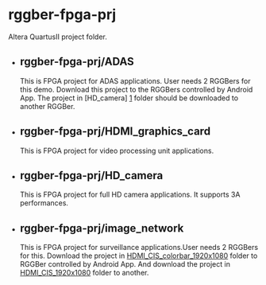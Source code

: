 # rggber-fpga-prj
Altera QuartusII project folder.

- ## rggber-fpga-prj/ADAS

  This is FPGA project for ADAS applications. User needs 2 RGGBers for this demo. Download this project to the RGGBers controlled by Android App. The project in
  [HD_camera] [1] folder should be downloaded to another RGGBer.

- ## rggber-fpga-prj/HDMI_graphics_card

  This is FPGA project for video processing unit applications.

- ## rggber-fpga-prj/HD_camera

  This is FPGA project for full HD camera applications. It supports 3A performances.

- ## rggber-fpga-prj/image_network

  This is FPGA project for surveillance applications.User needs 2 RGGBers for this.
  Download the project in [HDMI_CIS_colorbar_1920x1080][2] folder to RGGBer controlled by Android App. And download the project in [HDMI_CIS_1920x1080][3]
  folder to another.

  [1]:https://github.com/rggber/rggber-fpga-prj/tree/master/HD_camera
  [2]:https://github.com/rggber/rggber-fpga-prj/tree/master/image_network/HDMI_CIS_colorbar_1920x1080
  [3]:https://github.com/rggber/rggber-fpga-prj/tree/master/image_network/HDMI_CIS_1920x1080
